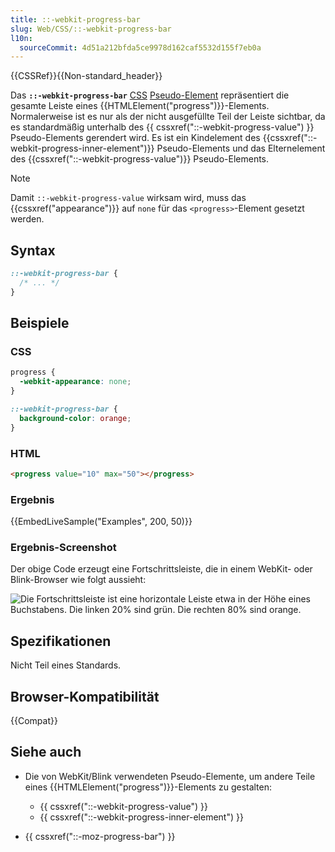 ```yaml
---
title: ::-webkit-progress-bar
slug: Web/CSS/::-webkit-progress-bar
l10n:
  sourceCommit: 4d51a212bfda5ce9978d162caf5532d155f7eb0a
---
```


{{CSSRef}}{{Non-standard_header}}

Das **`::-webkit-progress-bar`** [CSS](/de/docs/Web/CSS) [Pseudo-Element](/de/docs/Web/CSS/Pseudo-elements) repräsentiert die gesamte Leiste eines {{HTMLElement("progress")}}-Elements. Normalerweise ist es nur als der nicht ausgefüllte Teil der Leiste sichtbar, da es standardmäßig unterhalb des {{ cssxref("::-webkit-progress-value") }} Pseudo-Elements gerendert wird. Es ist ein Kindelement des {{cssxref("::-webkit-progress-inner-element")}} Pseudo-Elements und das Elternelement des {{cssxref("::-webkit-progress-value")}} Pseudo-Elements.

> [!NOTE]
> Damit `::-webkit-progress-value` wirksam wird, muss das {{cssxref("appearance")}} auf `none` für das `<progress>`-Element gesetzt werden.

## Syntax

```css
::-webkit-progress-bar {
  /* ... */
}
```

## Beispiele

### CSS

```css
progress {
  -webkit-appearance: none;
}

::-webkit-progress-bar {
  background-color: orange;
}
```

### HTML

```html
<progress value="10" max="50"></progress>
```

### Ergebnis

{{EmbedLiveSample("Examples", 200, 50)}}

### Ergebnis-Screenshot

Der obige Code erzeugt eine Fortschrittsleiste, die in einem WebKit- oder Blink-Browser wie folgt aussieht:

![Die Fortschrittsleiste ist eine horizontale Leiste etwa in der Höhe eines Buchstabens. Die linken 20% sind grün. Die rechten 80% sind orange.](progress-bar.png)

## Spezifikationen

Nicht Teil eines Standards.

## Browser-Kompatibilität

{{Compat}}

## Siehe auch

- Die von WebKit/Blink verwendeten Pseudo-Elemente, um andere Teile eines {{HTMLElement("progress")}}-Elements zu gestalten:

  - {{ cssxref("::-webkit-progress-value") }}
  - {{ cssxref("::-webkit-progress-inner-element") }}

- {{ cssxref("::-moz-progress-bar") }}
